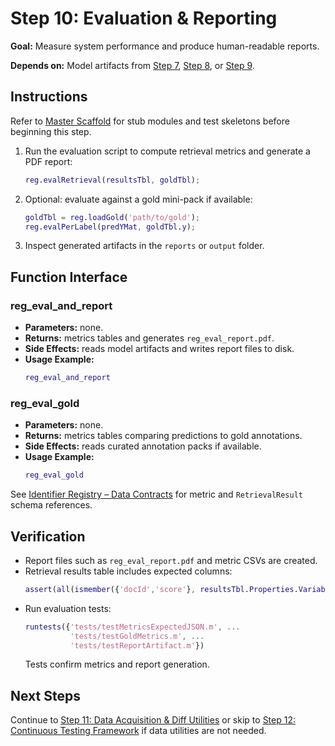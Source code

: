 # Step 10: Evaluation & Reporting

**Goal:** Measure system performance and produce human-readable reports.

**Depends on:** Model artifacts from [Step 7](step07_baseline_classifier.md), [Step 8](step08_projection_head.md), or [Step 9](step09_encoder_finetuning.md).

## Instructions

Refer to [Master Scaffold](master_scaffold.md) for stub modules and test skeletons before beginning this step.

1. Run the evaluation script to compute retrieval metrics and generate a PDF report:

   ```matlab
   reg.evalRetrieval(resultsTbl, goldTbl);
   ```
2. Optional: evaluate against a gold mini-pack if available:
   ```matlab
   goldTbl = reg.loadGold('path/to/gold');
   reg.evalPerLabel(predYMat, goldTbl.y);
   ```
3. Inspect generated artifacts in the `reports` or `output` folder.

## Function Interface

### reg_eval_and_report
- **Parameters:** none.
- **Returns:** metrics tables and generates `reg_eval_report.pdf`.
- **Side Effects:** reads model artifacts and writes report files to disk.
- **Usage Example:**
  ```matlab
  reg_eval_and_report
  ```

### reg_eval_gold
- **Parameters:** none.
- **Returns:** metrics tables comparing predictions to gold annotations.
- **Side Effects:** reads curated annotation packs if available.
- **Usage Example:**
  ```matlab
  reg_eval_gold
  ```

See [Identifier Registry – Data Contracts](identifier_registry.md#data-contracts) for metric and `RetrievalResult` schema references.


## Verification
- Report files such as `reg_eval_report.pdf` and metric CSVs are created.
- Retrieval results table includes expected columns:
  ```matlab
  assert(all(ismember({'docId','score'}, resultsTbl.Properties.VariableNames)));
  ```
- Run evaluation tests:
  ```matlab
  runtests({'tests/testMetricsExpectedJSON.m', ...
            'tests/testGoldMetrics.m', ...
            'tests/testReportArtifact.m'})
  ```
  Tests confirm metrics and report generation.

## Next Steps
Continue to [Step 11: Data Acquisition & Diff Utilities](step11_data_acquisition_diffs.md) or skip to [Step 12: Continuous Testing Framework](step12_continuous_testing.md) if data utilities are not needed.
